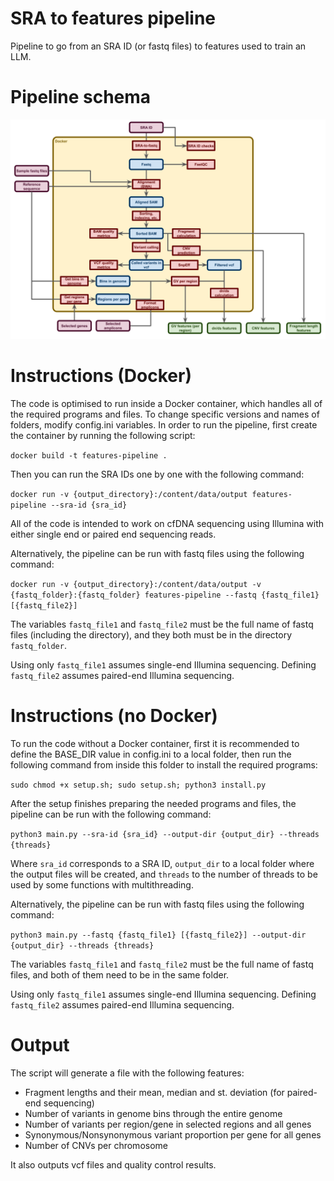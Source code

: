# SRA to features pipeline

Pipeline to go from an SRA ID (or fastq files) to features used to train an LLM.


# Pipeline schema

![Simplified pipeline ran in these scripts.](/pipeline_full.png)


# Instructions (Docker)

The code is optimised to run inside a Docker container, which handles all of the required programs and files. To change specific versions and names of folders, modify config.ini variables.
In order to run the pipeline, first create the container by running the following script:

`docker build -t features-pipeline .`

Then you can run the SRA IDs one by one with the following command:

`docker run -v {output_directory}:/content/data/output features-pipeline --sra-id {sra_id}`

All of the code is intended to work on cfDNA sequencing using Illumina with either single end or paired end sequencing reads.

Alternatively, the pipeline can be run with fastq files using the following command:

`docker run -v {output_directory}:/content/data/output -v {fastq_folder}:{fastq_folder} features-pipeline --fastq {fastq_file1} [{fastq_file2}]`

The variables `fastq_file1` and `fastq_file2` must be the full name of fastq files (including the directory), and they both must be in the directory `fastq_folder`.

Using only `fastq_file1` assumes single-end Illumina sequencing. Defining `fastq_file2` assumes paired-end Illumina sequencing.


# Instructions (no Docker)

To run the code without a Docker container, first it is recommended to define the BASE_DIR value in config.ini to a local folder, then run the following command from inside this folder to install the required programs:

`sudo chmod +x setup.sh; sudo setup.sh; python3 install.py`

After the setup finishes preparing the needed programs and files, the pipeline can be run with the following command:

`python3 main.py --sra-id {sra_id} --output-dir {output_dir} --threads {threads}`

Where `sra_id` corresponds to a SRA ID, `output_dir` to a local folder where the output files will be created, and `threads` to the number of threads to be used by some functions with multithreading.

Alternatively, the pipeline can be run with fastq files using the following command:

`python3 main.py --fastq {fastq_file1} [{fastq_file2}] --output-dir {output_dir} --threads {threads}`

The variables `fastq_file1` and `fastq_file2` must be the full name of fastq files, and both of them need to be in the same folder.

Using only `fastq_file1` assumes single-end Illumina sequencing. Defining `fastq_file2` assumes paired-end Illumina sequencing.


# Output

The script will generate a file with the following features:
* Fragment lengths and their mean, median and st. deviation (for paired-end sequencing)
* Number of variants in genome bins through the entire genome
* Number of variants per region/gene in selected regions and all genes
* Synonymous/Nonsynonymous variant proportion per gene for all genes
* Number of CNVs per chromosome

It also outputs vcf files and quality control results.

